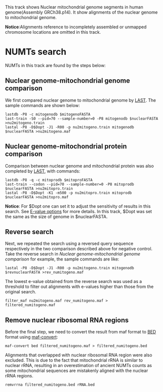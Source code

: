 This track shows Nuclear mitochondrial genome segments in human genome(Assembly GRCh38.p14). It show alignments of the nuclear genome to mitochondrial genome.

**Notice**:Alignments reference to incompletely assembled or unmapped chromosome locations are omitted in this track.

# NUMTs search
NUMTs in this track are found by the steps below:

## Nuclear genome-mitochondrial genome comparison
We first compared nuclear genome to mitochondrial genome by [LAST][]. The sample commands are shown below:

    lastdb -P8 -c mitogenodb $mitogenoFASTA
    last-train -S0 --pid=70 --sample-number=0 -P8 mitogenodb $nuclearFASTA >nu2mitogeno.train
    lastal -P8 -D$Dopt -J1 -R00 -p nu2mitogeno.train mitogenodb $nuclearFASTA >nu2mitogeno.maf

## Nuclear genome-mitochondrial protein comparison
Comparison between nuclear genome and mitochondrial protein was also completed by [LAST][], with commands:

    lastdb -P8 -q -c mitoprodb $mitoproFASTA
    last-train --codon --pid=70 --sample-number=0 -P8 mitoprodb $nuclearFASTA >nu2mitopro.train
    lastal -P8 -D$Dopt -K1 -m500 -p nu2mitopro.train mitoprodb $nuclearFASTA >nu2mitopro.maf

**Notice**: For $Dopt one can set it to adjust the sensitivity of results in this search. See [E-value options][] for more details. In this track, $Dopt was set the same as the size of genome in $nuclearFASTA.

## Reverse search
Next, we repeated the search using a reversed query sequence respectively in the two comparison described above for negative control. Take the reverse search in *Nuclear genome-mitochondrial genome comparison* for example, the sample commands are like:

    lastal -P8 -D$Dopt -J1 -R00 -p nu2mitogeno.train mitogenodb $revnuclearFASTA >rev_numitogeno.maf 

The lowest e-value obtained from the reverse search was used as a threshold to filter out alignments with e-values higher than those from the original search.

    filter_maf nu2mitogeno.maf rev_numitogeno.maf > filtered_numitogeno.maf

## Remove nuclear ribosomal RNA regions
Before the final step, we need to convert the result from maf format to [BED] format using [maf-convert]:

    maf-convert bed filtered_numitogeno.maf > filtered_numitogeno.bed

Alignments that overlapped with nuclear ribosomal RNA region were also excluded. This is due to the fact that mitochondrial rRNA is similar to nuclear rRNA, resulting in an overestimation of ancient NUMTs counts as some mitochondrial sequences are mistakenly aligned with the nuclear rRNA regions.

    remvrrna filtered_numitogeno.bed rRNA.bed


[LAST]: https://gitlab.com/mcfrith/last/-/tree/main?ref_type=heads
[E-value options]: https://gitlab.com/mcfrith/last/-/blob/main/doc/lastal.rst?ref_type=heads
[BED]: https://genome.ucsc.edu/FAQ/FAQformat.html#format1
[maf-convert]: https://gitlab.com/mcfrith/last/-/blob/main/doc/maf-convert.rst?ref_type=heads
